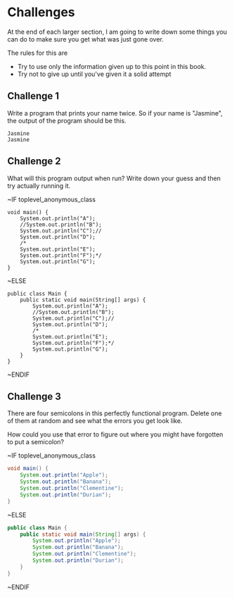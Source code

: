 # Challenges

At the end of each larger section, I am going to write down some things you can do
to make sure you get what was just gone over.

The rules for this are

* Try to use only the information given up to this point in this book.
* Try not to give up until you've given it a solid attempt

## Challenge 1

Write a program that prints your name twice. So if your name is "Jasmine", the output of the program should be this.

```text
Jasmine
Jasmine
```

## Challenge 2

What will this program output when run? Write down your guess and then try actually running it.

~IF toplevel_anonymous_class

```text
void main() {
    System.out.println("A");
    //System.out.println("B");
    System.out.println("C");//
    System.out.println("D");
    /*
    System.out.println("E");
    System.out.println("F");*/
    System.out.println("G");
}
```

~ELSE

```text
public class Main {
    public static void main(String[] args) {
        System.out.println("A");
        //System.out.println("B");
        System.out.println("C");//
        System.out.println("D");
        /*
        System.out.println("E");
        System.out.println("F");*/
        System.out.println("G");
    }
}
```

~ENDIF

## Challenge 3

There are four semicolons in this perfectly functional program. Delete one of them at random and see what the errors you get look like.

How could you use that error to figure out where you might have forgotten to put a semicolon?

~IF toplevel_anonymous_class

```java
void main() {
    System.out.println("Apple");
    System.out.println("Banana");
    System.out.println("Clementine");
    System.out.println("Durian");
}
```

~ELSE

```java
public class Main {
    public static void main(String[] args) {
        System.out.println("Apple");
        System.out.println("Banana");
        System.out.println("Clementine");
        System.out.println("Durian");
    }
}
```

~ENDIF
